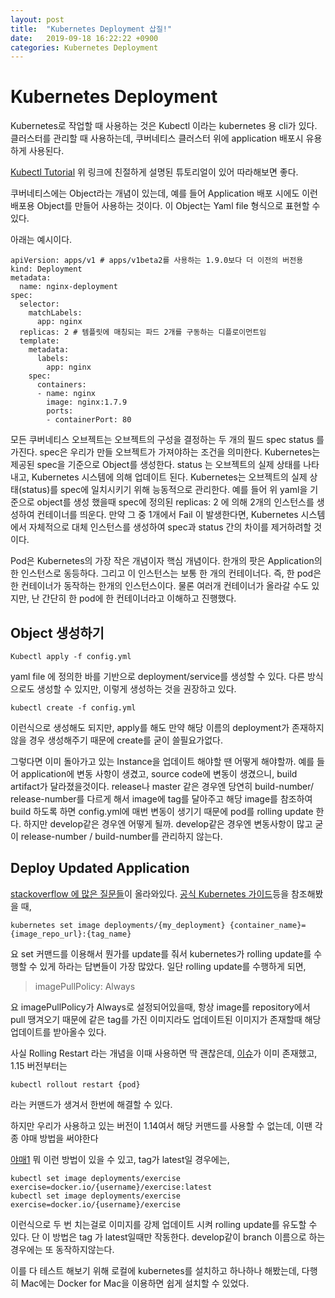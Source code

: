 ```yaml
---
layout: post
title:  "Kubernetes Deployment 삽질!"
date:   2019-09-18 16:22:22 +0900
categories: Kubernetes Deployment
---
```


# Kubernetes Deployment

Kubernetes로 작업할 때 사용하는 것은 Kubectl 이라는 kubernetes 용 cli가 있다. 클러스터를 관리할 때 사용하는데, 쿠버네티스 클러스터 위에 application 배포시 유용하게 사용된다.

[Kubectl Tutorial](https://kubectl.docs.kubernetes.io/pages/kubectl_book/getting_started.html) 위 링크에 친절하게 설명된 튜토리얼이 있어 따라해보면 좋다.

쿠버네티스에는 Object라는 개념이 있는데, 예를 들어 Application 배포 시에도 이런 배포용 Object를 만들어 사용하는 것이다. 이 Object는 Yaml file 형식으로 표현할 수 있다.

아래는 예시이다.
~~~
apiVersion: apps/v1 # apps/v1beta2를 사용하는 1.9.0보다 더 이전의 버전용
kind: Deployment
metadata:
  name: nginx-deployment
spec:
  selector:
    matchLabels:
      app: nginx
  replicas: 2 # 템플릿에 매칭되는 파드 2개를 구동하는 디플로이먼트임
  template:
    metadata:
      labels:
        app: nginx
    spec:
      containers:
      - name: nginx
        image: nginx:1.7.9
        ports:
        - containerPort: 80
~~~
모든 쿠버네티스 오브젝트는 오브젝트의 구성을 결정하는 두 개의 필드 spec status 를 가진다. spec은 우리가 만들 오브젝트가 가져야하는 조건을 의미한다. Kubernetes는 제공된 spec을 기준으로 Object를 생성한다. 
status 는 오브젝트의 실제 상태를 나타내고, Kubernetes 시스템에 의해 업데이트 된다. Kubernetes는 오브젝트의 실제 상태(status)를 spec에 일치시키기 위해 능동적으로 관리한다. 
예를 들어 위 yaml을 기준으로 object를 생성 했을때 spec에 정의된 replicas: 2 에 의해 2개의 인스턴스를 생성하여 컨테이너를 띄운다. 
만약 그 중 1개에서 Fail 이 발생한다면, Kubernetes 시스템에서 자체적으로 대체 인스턴스를 생성하여 spec과 status 간의 차이를 제거하려할 것이다.

Pod은 Kubernetes의 가장 작은 개념이자 핵심 개념이다. 한개의 팟은 Application의 한 인스턴스로 동등하다. 그리고 이 인스턴스는 보통 한 개의 컨테이너다. 
즉, 한 pod은 한 컨테이너가 동작하는 한개의 인스턴스이다. 물론 여러개 컨테이너가 올라갈 수도 있지만, 난 간단히 한 pod에 한 컨테이너라고 이해하고 진행했다. 

## Object 생성하기

~~~
Kubectl apply -f config.yml
~~~
yaml file 에 정의한 바를 기반으로 deployment/service를 생성할 수 있다. 다른 방식으로도 생성할 수 있지만, 이렇게 생성하는 것을 권장하고 있다.

~~~
kubectl create -f config.yml
~~~
이런식으로 생성해도 되지만, apply를 해도 만약 해당 이름의 deployment가 존재하지 않을 경우 생성해주기 때문에 create를 굳이 쓸필요가없다.

그렇다면 이미 돌아가고 있는 Instance을 업데이트 해야할 땐 어떻게 해야할까. 예를 들어 application에 변동 사항이 생겼고, source code에 변동이 생겼으니, build artifact가 달라졌을것이다. release나 master 같은 경우엔 당연히 build-number/ release-number를 다르게 해서 image에 tag를 달아주고 해당 image를 참조하여 build 하도록 하면 config.yml에 매번 변동이 생기기 때문에 pod를 rolling update 한다. 하지만 develop같은 경우엔 어떻게 될까. develop같은 경우엔 변동사항이 많고 굳이 release-number / build-number를 관리하지 않는다. 

## Deploy Updated Application

[stackoverflow 에 많은 질문들](https://stackoverflow.com/questions/40366192/kubernetes-how-to-make-deployment-to-update-image)이 올라와있다. [공식 Kubernetes 가이드](https://kubernetes.io/docs/tasks/manage-kubernetes-objects/declarative-config/)등을 참조해봤을 때, 
~~~
kubernetes set image deployments/{my_deployment} {container_name}={image_repo_url}:{tag_name}
~~~
요 set 커맨드를 이용해서 뭔가를 update를 줘서 kubernetes가 rolling update를 수행할 수 있게 하라는 답변들이 가장 많았다. 일단 rolling update를 수행하게 되면,

> imagePullPolicy: Always

요 imagePullPolicy가 Always로 설정되어있을때, 항상 image를 repository에서 pull 땡겨오기 때문에 같은 tag를 가진 이미지라도 업데이트된 이미지가 존재할때 해당 업데이트를 받아올수 있다.

사실 Rolling Restart 라는 개념을 이때 사용하면 딱 괜찮은데, [이슈](https://github.com/kubernetes/kubernetes/issues/13488)가 이미 존재했고, 1.15 버전부터는
~~~
kubectl rollout restart {pod}
~~~
라는 커맨드가 생겨서 한번에 해결할 수 있다.

하지만 우리가 사용하고 있는 버전이 1.14여서 해당 커맨드를 사용할 수 없는데, 이땐 각종 야매 방법을 써야한다

[야매1](https://techoverflow.net/2019/04/02/how-to-force-restarting-all-pods-in-a-kubernetes-deployment/) 뭐 이런 방법이 있을 수 있고, tag가 latest일 경우에는,
~~~
kubectl set image deployments/exercise exercise=docker.io/{username}/exercise:latest
kubectl set image deployments/exercise exercise=docker.io/{username}/exercise
~~~
이런식으로 두 번 치는걸로 이미지를 강제 업데이트 시켜 rolling update를 유도할 수 있다. 단 이 방법은 tag 가 latest일때만 작동한다. develop같이 branch 이름으로 하는 경우에는 또 동작하지않는다.

이를 다 테스트 해보기 위해 로컬에 kubernetes를 설치하고 하나하나 해봤는데, 다행히 Mac에는 Docker for Mac을 이용하면 쉽게 설치할 수 있었다.